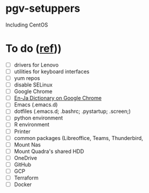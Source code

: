 # pgv-setuppers
Including CentOS

# To do ([ref](https://pgv.docbase.io/posts/1464901)))
- [ ] drivers for Lenovo
- [ ] utilities for keyboard interfaces
- [ ] yum repos
- [ ] disable SELinux
- [ ] Google Chrome
- [ ] [En-Ja Dictionary on Google Chrome](https://qiita.com/wtetsu/items/c43232c6c44918e977c9)
- [ ] Emacs (.emacs.d)
- [ ] dotfiles (.emacs.d; .bashrc; .pystartup; .screen;)
- [ ] python environment
- [ ] R environment
- [ ] Printer
- [ ] common packages (Libreoffice, Teams, Thunderbird,
- [ ] Mount Nas
- [ ] Mount Quadra's shared HDD
- [ ] OneDrive
- [ ] GitHub
- [ ] GCP
- [ ] Terraform
- [ ] Docker
